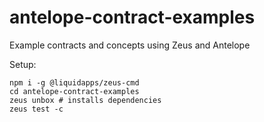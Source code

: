 # antelope-contract-examples
Example contracts and concepts using Zeus and Antelope

Setup:

```
npm i -g @liquidapps/zeus-cmd
cd antelope-contract-examples
zeus unbox # installs dependencies
zeus test -c
```